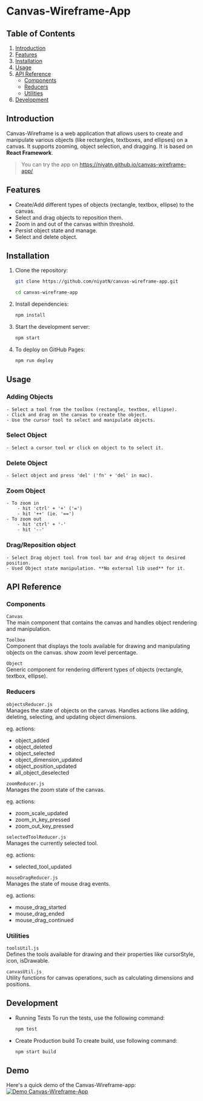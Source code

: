 #  Canvas-Wireframe-App

## Table of Contents

1. [Introduction](#introduction)
2. [Features](#features)
3. [Installation](#installation)
4. [Usage](#usage)
5. [API Reference](#api-reference)
    - [Components](#components)
    - [Reducers](#reducers)
    - [Utilities](#utilities)
6. [Development](#development)



## Introduction

Canvas-Wireframe is a web application that allows users to create and manipulate various objects (like rectangles, textboxes, and ellipses) on a canvas. It supports zooming, object selection, and dragging.
It is based on **React Framework**.
> You can try the app on https://niyatn.github.io/canvas-wireframe-app/

## Features

- Create/Add different types of objects (rectangle, textbox, ellipse) to the canvas.
- Select and drag objects to reposition them.
- Zoom in and out of the canvas within threshold.
- Persist object state and manage.
- Select and delete object.



## Installation

1. Clone the repository:
   ```sh
   git clone https://github.com/niyatN/canvas-wireframe-app.git

   cd canvas-wireframe-app
   ```
2. Install dependencies:
    ```sh
    npm install
    ```
3. Start the development server:
    ```sh
    npm start    
    ```
4. To deploy on GitHub Pages:
    ```sh
    npm run deploy
    ```

## Usage

### Adding Objects

    - Select a tool from the toolbox (rectangle, textbox, ellipse).
    - Click and drag on the canvas to create the object.
    - Use the cursor tool to select and manipulate objects.
    

### Select Object
    - Select a cursor tool or click on object to to select it.

### Delete Object
    - Select object and press 'del' ('fn' + 'del' in mac).

### Zoom Object
    - To zoom in
        - hit 'ctrl' + '+' ('=')
        - hit '++' (ie. '==')
    - To zoom out
        - hit 'ctrl' + '-'
        - hit '--'
### Drag/Reposition object   
    - Select Drag object tool from tool bar and drag object to desired position.
    - Used Object state manipulation. **No external lib used** for it.
## API Reference

### Components

`Canvas`  
The main component that contains the canvas and handles object rendering and manipulation.

`Toolbox`  
Component that displays the tools available for drawing and manipulating objects on the canvas.
show zoom level percentage.

`Object`  
Generic component for rendering different types of objects (rectangle, textbox, ellipse).

### Reducers


`objectsReducer.js`  
Manages the state of objects on the canvas. Handles actions like adding, deleting, selecting, and updating object dimensions.

eg. actions:
- object_added
- object_deleted
- object_selected
- object_dimension_updated
- object_position_updated
- all_object_deselected

`zoomReducer.js`    
Manages the zoom state of the canvas.

eg. actions:
- zoom_scale_updated
- zoom_in_key_pressed
- zoom_out_key_pressed

`selectedToolReducer.js`  
Manages the currently selected tool.

eg. actions:
- selected_tool_updated

`mouseDragReducer.js`   
Manages the state of mouse drag events.

eg. actions:
- mouse_drag_started
- mouse_drag_ended
- mouse_drag_continued

### Utilities

`toolsUtil.js`   
Defines the tools available for drawing and their properties like cursorStyle, icon, isDrawable.

`canvasUtil.js`    
Utility functions for canvas operations, such as calculating dimensions and positions.

## Development

- Running Tests
To run the tests, use the following command:
    ```sh
    npm test
    ```

- Create Production build
To create build, use following command:  
    ```sh
    npm start build
    ```

## Demo

Here's a quick demo of the Canvas-Wireframe-app:
[![Demo Canvas-Wireframe-App](./docs/demo.gif)](./docs/demo.mov)